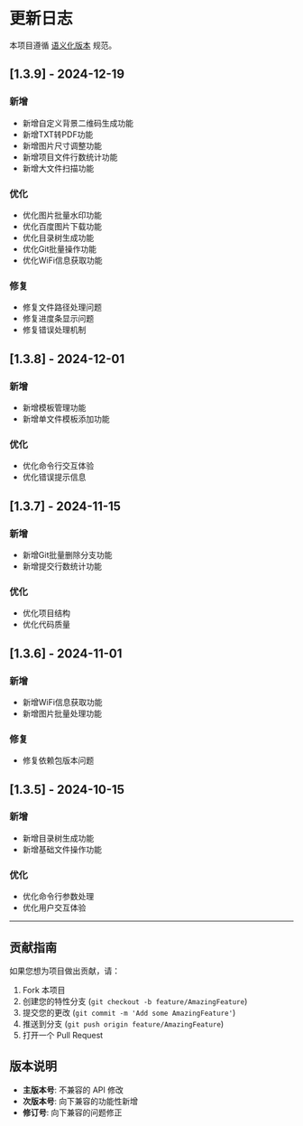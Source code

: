 # 更新日志

本项目遵循 [语义化版本](https://semver.org/lang/zh-CN/) 规范。

## [1.3.9] - 2024-12-19

### 新增
- 新增自定义背景二维码生成功能
- 新增TXT转PDF功能
- 新增图片尺寸调整功能
- 新增项目文件行数统计功能
- 新增大文件扫描功能

### 优化
- 优化图片批量水印功能
- 优化百度图片下载功能
- 优化目录树生成功能
- 优化Git批量操作功能
- 优化WiFi信息获取功能

### 修复
- 修复文件路径处理问题
- 修复进度条显示问题
- 修复错误处理机制

## [1.3.8] - 2024-12-01

### 新增
- 新增模板管理功能
- 新增单文件模板添加功能

### 优化
- 优化命令行交互体验
- 优化错误提示信息

## [1.3.7] - 2024-11-15

### 新增
- 新增Git批量删除分支功能
- 新增提交行数统计功能

### 优化
- 优化项目结构
- 优化代码质量

## [1.3.6] - 2024-11-01

### 新增
- 新增WiFi信息获取功能
- 新增图片批量处理功能

### 修复
- 修复依赖包版本问题

## [1.3.5] - 2024-10-15

### 新增
- 新增目录树生成功能
- 新增基础文件操作功能

### 优化
- 优化命令行参数处理
- 优化用户交互体验

---

## 贡献指南

如果您想为项目做出贡献，请：

1. Fork 本项目
2. 创建您的特性分支 (`git checkout -b feature/AmazingFeature`)
3. 提交您的更改 (`git commit -m 'Add some AmazingFeature'`)
4. 推送到分支 (`git push origin feature/AmazingFeature`)
5. 打开一个 Pull Request

## 版本说明

- **主版本号**: 不兼容的 API 修改
- **次版本号**: 向下兼容的功能性新增
- **修订号**: 向下兼容的问题修正
